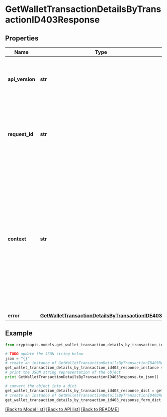 # GetWalletTransactionDetailsByTransactionID403Response


## Properties
Name | Type | Description | Notes
------------ | ------------- | ------------- | -------------
**api_version** | **str** | Specifies the version of the API that incorporates this endpoint. | 
**request_id** | **str** | Defines the ID of the request. The &#x60;requestId&#x60; is generated by Crypto APIs and it&#39;s unique for every request. | 
**context** | **str** | In batch situations the user can use the context to correlate responses with requests. This property is present regardless of whether the response was successful or returned as an error. &#x60;context&#x60; is specified by the user. | [optional] 
**error** | [**GetWalletTransactionDetailsByTransactionIDE403**](GetWalletTransactionDetailsByTransactionIDE403.md) |  | 

## Example

```python
from cryptoapis.models.get_wallet_transaction_details_by_transaction_id403_response import GetWalletTransactionDetailsByTransactionID403Response

# TODO update the JSON string below
json = "{}"
# create an instance of GetWalletTransactionDetailsByTransactionID403Response from a JSON string
get_wallet_transaction_details_by_transaction_id403_response_instance = GetWalletTransactionDetailsByTransactionID403Response.from_json(json)
# print the JSON string representation of the object
print GetWalletTransactionDetailsByTransactionID403Response.to_json()

# convert the object into a dict
get_wallet_transaction_details_by_transaction_id403_response_dict = get_wallet_transaction_details_by_transaction_id403_response_instance.to_dict()
# create an instance of GetWalletTransactionDetailsByTransactionID403Response from a dict
get_wallet_transaction_details_by_transaction_id403_response_form_dict = get_wallet_transaction_details_by_transaction_id403_response.from_dict(get_wallet_transaction_details_by_transaction_id403_response_dict)
```
[[Back to Model list]](../README.md#documentation-for-models) [[Back to API list]](../README.md#documentation-for-api-endpoints) [[Back to README]](../README.md)


